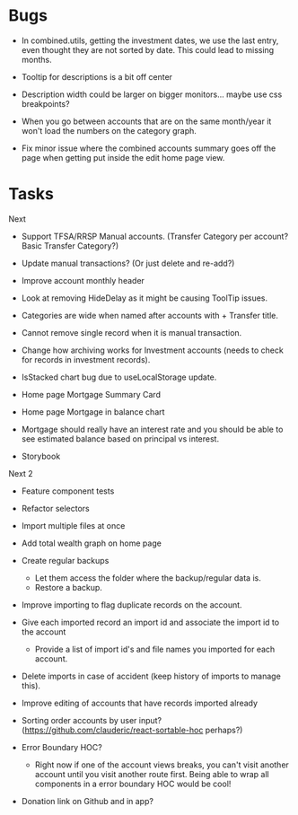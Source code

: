 Bugs
====
  - In combined.utils, getting the investment dates, we use the last entry, even thought they are not sorted by date. This could lead to missing months.
  - Tooltip for descriptions is a bit off center
  - Description width could be larger on bigger monitors... maybe use css breakpoints?

  - When you go between accounts that are on the same month/year it won't load the numbers on the category graph.
  - Fix minor issue where the combined accounts summary goes off the page when getting put inside the edit home page view.

Tasks
=====
Next
- Support TFSA/RRSP Manual accounts. (Transfer Category per account? Basic Transfer Category?)
- Update manual transactions? (Or just delete and re-add?)
- Improve account monthly header
- Look at removing HideDelay as it might be causing ToolTip issues.

- Categories are wide when named after accounts with + Transfer title.
- Cannot remove single record when it is manual transaction.
- Change how archiving works for Investment accounts (needs to check for records in investment records).
- IsStacked chart bug due to useLocalStorage update.

- Home page Mortgage Summary Card
- Home page Mortgage in balance chart
- Mortgage should really have an interest rate and you should be able to see estimated balance based on principal vs interest.

- Storybook

Next 2
- Feature component tests

- Refactor selectors
- Import multiple files at once
- Add total wealth graph on home page
- Create regular backups
  - Let them access the folder where the backup/regular data is.
  - Restore a backup.
- Improve importing to flag duplicate records on the account.
- Give each imported record an import id and associate the import id to the account
  - Provide a list of import id's and file names you imported for each account.
- Delete imports in case of accident (keep history of imports to manage this).
- Improve editing of accounts that have records imported already
- Sorting order accounts by user input? (https://github.com/clauderic/react-sortable-hoc perhaps?)
- Error Boundary HOC?
  - Right now if one of the account views breaks, you can't visit another account until you
    visit another route first. Being able to wrap all components in a error boundary HOC would
    be cool!

- Donation link on Github and in app?